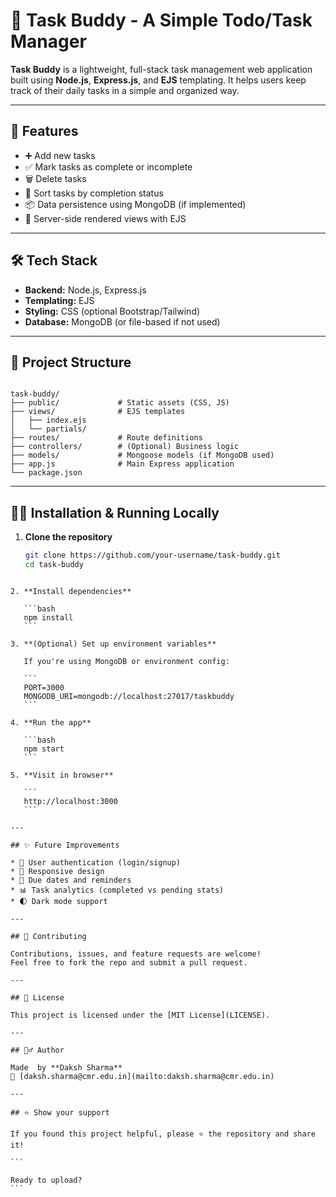 
# 📝 Task Buddy - A Simple Todo/Task Manager

**Task Buddy** is a lightweight, full-stack task management web application built using **Node.js**, **Express.js**, and **EJS** templating. It helps users keep track of their daily tasks in a simple and organized way.

---

## 🚀 Features

- ➕ Add new tasks
- ✅ Mark tasks as complete or incomplete
- 🗑️ Delete tasks
- 📆 Sort tasks by completion status
- 📦 Data persistence using MongoDB (if implemented)
- 🎨 Server-side rendered views with EJS

---

## 🛠️ Tech Stack

- **Backend:** Node.js, Express.js
- **Templating:** EJS
- **Styling:** CSS (optional Bootstrap/Tailwind)
- **Database:** MongoDB (or file-based if not used)

---

## 📁 Project Structure

```

task-buddy/
├── public/             # Static assets (CSS, JS)
├── views/              # EJS templates
│   ├── index.ejs
│   └── partials/
├── routes/             # Route definitions
├── controllers/        # (Optional) Business logic
├── models/             # Mongoose models (if MongoDB used)
├── app.js              # Main Express application
└── package.json

````

---

## 🧑‍💻 Installation & Running Locally

1. **Clone the repository**
   ```bash
   git clone https://github.com/your-username/task-buddy.git
   cd task-buddy
````

2. **Install dependencies**

   ```bash
   npm install
   ```

3. **(Optional) Set up environment variables**

   If you're using MongoDB or environment config:

   ```
   PORT=3000
   MONGODB_URI=mongodb://localhost:27017/taskbuddy
   ```

4. **Run the app**

   ```bash
   npm start
   ```

5. **Visit in browser**

   ```
   http://localhost:3000
   ```

---

## ✨ Future Improvements

* 🔐 User authentication (login/signup)
* 📱 Responsive design
* 📅 Due dates and reminders
* 📊 Task analytics (completed vs pending stats)
* 🌓 Dark mode support

---

## 🤝 Contributing

Contributions, issues, and feature requests are welcome!
Feel free to fork the repo and submit a pull request.

---

## 📄 License

This project is licensed under the [MIT License](LICENSE).

---

## 🙋‍♂️ Author

Made  by **Daksh Sharma**
📧 [daksh.sharma@cmr.edu.in](mailto:daksh.sharma@cmr.edu.in)

---

## ⭐ Show your support

If you found this project helpful, please ⭐ the repository and share it!

```

Ready to upload?
```
